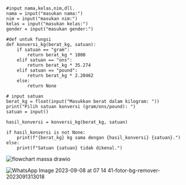 ```

#input nama,kelas,nim,dll.
nama = input("masukan nama:")
nim = input("masukan nim:")
kelas = input("masukan kelas:")
gender = input("masukan gender:")

#def untuk fungsi
def konversi_kg(berat_kg, satuan):
    if satuan == "gram":
        return berat_kg * 1000
    elif satuan == "ons":
        return berat_kg * 35.274
    elif satuan == "pound":
        return berat_kg * 2.20462
    else:
        return None

# input satuan
berat_kg = float(input("Masukkan berat dalam kilogram: "))
print("Pilih satuan konversi (gram/ons/pound): ")
satuan = input()

hasil_konversi = konversi_kg(berat_kg, satuan)

if hasil_konversi is not None:
    print(f"{berat_kg} kg sama dengan {hasil_konversi} {satuan}.")
else:
    print(f"Satuan {satuan} tidak dikenal.")
```
![flowchart massa drawio](https://github.com/rehanpramanaputra/POSTEST-1-NIM-GENAP-/assets/144860056/d65469f8-bcad-426c-b292-139ddeeb17cd)




![WhatsApp Image 2023-09-08 at 07 14 41-fotor-bg-remover-2023091313018](https://github.com/rehanpramanaputra/POSTEST-1-NIM-GENAP-/assets/144860056/76c1144e-cf16-4b09-820e-b2cb8e5be3ac)
